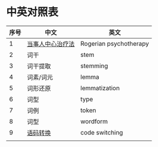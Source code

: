 # 中英对照表

| 序号 | 中文 | 英文 |
|---|---|---|
| 1 | [当事人中心治疗法](https://zh.wikipedia.org/wiki/%E5%80%8B%E4%BA%BA%E4%B8%AD%E5%BF%83%E6%B2%BB%E7%99%82) | Rogerian psychotherapy |
| 2 | 词干 | stem |
| 3 | 词干提取 | stemming |
| 4 | 词素/词元 | lemma |
| 5 | 词形还原 | lemmatization |
| 6 | 词型 | type |
| 7 | 词例 | token |
| 8 | 词型 | wordform |
| 9 | [语码转换](https://zh.wikipedia.org/zh-cn/%E8%AA%9E%E7%A2%BC%E8%BD%89%E6%8F%9B) | code switching |
| | | |
